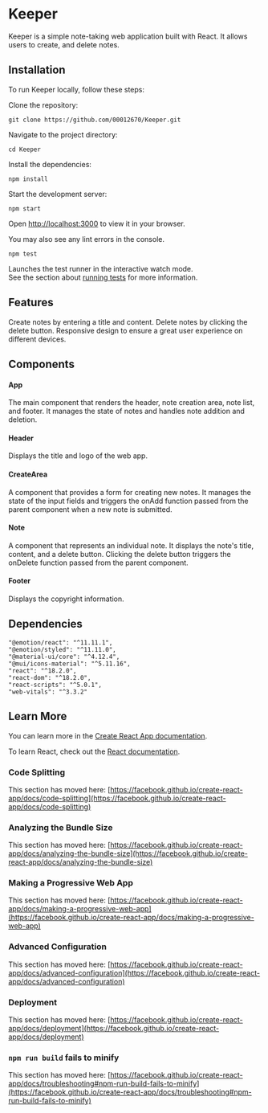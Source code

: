 # Keeper 
Keeper is a simple note-taking web application built with React. It allows users to create, and delete notes.

## Installation
To run Keeper locally, follow these steps:

Clone the repository:

 `git clone https://github.com/00012670/Keeper.git`

Navigate to the project directory:

 `cd Keeper`

Install the dependencies:

 `npm install`

Start the development server:

 `npm start`

Open [http://localhost:3000](http://localhost:3000) to view it in your browser.

You may also see any lint errors in the console.

`npm test`

Launches the test runner in the interactive watch mode.\
See the section about [running tests](https://facebook.github.io/create-react-app/docs/running-tests) for more information.


## Features
Create notes by entering a title and content.
Delete notes by clicking the delete button.
Responsive design to ensure a great user experience on different devices.

## Components
#### App
The main component that renders the header, note creation area, note list, and footer. It manages the state of notes and handles note addition and deletion.

#### Header
Displays the title and logo of the web app.

#### CreateArea
A component that provides a form for creating new notes. It manages the state of the input fields and triggers the onAdd function passed from the parent component when a new note is submitted.

#### Note
A component that represents an individual note. It displays the note's title, content, and a delete button. Clicking the delete button triggers the onDelete function passed from the parent component.

#### Footer
Displays the copyright information.

## Dependencies
  
    "@emotion/react": "^11.11.1",
    "@emotion/styled": "^11.11.0",
    "@material-ui/core": "^4.12.4",
    "@mui/icons-material": "^5.11.16",
    "react": "^18.2.0",
    "react-dom": "^18.2.0",
    "react-scripts": "^5.0.1",
    "web-vitals": "^3.3.2"


## Learn More

You can learn more in the [Create React App documentation](https://facebook.github.io/create-react-app/docs/getting-started).

To learn React, check out the [React documentation](https://reactjs.org/).

### Code Splitting

This section has moved here: [https://facebook.github.io/create-react-app/docs/code-splitting](https://facebook.github.io/create-react-app/docs/code-splitting)

### Analyzing the Bundle Size

This section has moved here: [https://facebook.github.io/create-react-app/docs/analyzing-the-bundle-size](https://facebook.github.io/create-react-app/docs/analyzing-the-bundle-size)

### Making a Progressive Web App

This section has moved here: [https://facebook.github.io/create-react-app/docs/making-a-progressive-web-app](https://facebook.github.io/create-react-app/docs/making-a-progressive-web-app)

### Advanced Configuration

This section has moved here: [https://facebook.github.io/create-react-app/docs/advanced-configuration](https://facebook.github.io/create-react-app/docs/advanced-configuration)

### Deployment

This section has moved here: [https://facebook.github.io/create-react-app/docs/deployment](https://facebook.github.io/create-react-app/docs/deployment)

### `npm run build` fails to minify

This section has moved here: [https://facebook.github.io/create-react-app/docs/troubleshooting#npm-run-build-fails-to-minify](https://facebook.github.io/create-react-app/docs/troubleshooting#npm-run-build-fails-to-minify)
